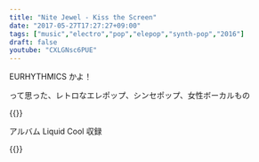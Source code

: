 ```yaml
---
title: "Nite Jewel - Kiss the Screen"
date: "2017-05-27T17:27:27+09:00"
tags: ["music","electro","pop","elepop","synth-pop","2016"]
draft: false
youtube: "CXLGNsc6PUE"
---
```


EURHYTHMICS かよ！

って思った、レトロなエレポップ、シンセポップ、女性ボーカルもの

{{<youtube CXLGNsc6PUE>}}

アルバム Liquid Cool 収録

{{<amazon B01F1IX4LM>}}
